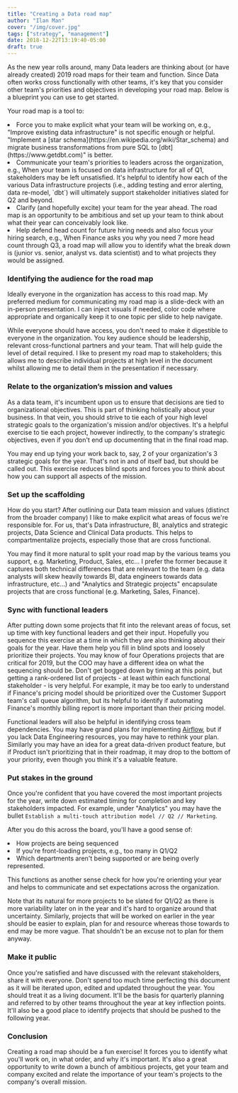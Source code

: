 ```yaml
---
title: "Creating a Data road map"
author: "Ilan Man"
cover: "/img/cover.jpg"
tags: ["strategy", "management"]
date: 2018-12-22T13:19:40-05:00
draft: true
---
```


As the new year rolls around, many Data leaders are thinking about (or have already created) 2019 road maps for their team and function. Since Data often works cross functionally with other teams, it's key that you consider other team's priorities and objectives in developing your road map. Below is a blueprint you can use to get started.

<!--more-->

Your road map is a tool to:
<li> Force you to make explicit what your team will be working on, e.g., "Improve existing data infrastructure" is not specific enough or helpful. "Implement a [star schema](https://en.wikipedia.org/wiki/Star_schema) and migrate business transformations from pure SQL to [dbt](https://www.getdbt.com)" is better.
<li> Communicate your team's priorities to leaders across the organization, e.g., When your team is focused on data infrastructure for all of Q1, stakeholders may be left unsatisfied. It's helpful to identify how each of the various Data infrastructure projects (i.e., adding testing and error alerting, data re-model, `dbt`) will ultimately support stakeholder initiatives slated for Q2 and beyond.
<li> Clarify (and hopefully excite) your team for the year ahead. The road map is an opportunity to be ambitious and set up your team to think about what their year can conceivably look like.
<li> Help defend head count for future hiring needs and also focus your hiring search, e.g., When Finance asks you why you need 7 more head count through Q3, a road map will allow you to identify what the break down is (junior vs. senior, analyst vs. data scientist) and to what projects they would be assigned. 
 
### Identifying the audience for the road map

Ideally everyone in the organization has access to this road map. My preferred medium for communicating my road map is a slide-deck with an in-person presentation. I can inject visuals if needed, color code where appropriate and organically keep it to one topic per slide to help navigate.

While everyone should have access, you don't need to make it digestible to everyone in the organization. You key audience should be leadership, relevant cross-functional partners and your team. That will help guide the level of detail required. I like to present my road map to stakeholders; this allows me to describe individual projects at high level in the document whilst allowing me to detail them in the presentation if necessary.

### Relate to the organization’s mission and values

As a data team, it's incumbent upon us to ensure that decisions are tied to organizational objectives. This is part of thinking holistically about your business. In that vein, you should strive to tie each of your high level strategic goals to the organization's mission and/or objectives. It's a helpful exercise to tie each project, however indirectly, to the company's strategic objectives, even if you don't end up documenting that in the final road map. 

You may end up tying your work back to, say, 2 of your organization's 3 strategic goals for the year. That's not in and of itself bad, but should be called out. This exercise reduces blind spots and forces you to think about how you can support all aspects of the mission.

### Set up the scaffolding

How do you start? After outlining our Data team mission and values (distinct from the broader company) I like to make explicit what areas of focus we're responsible for. For us, that's Data infrastructure, BI, analytics and strategic projects, Data Science and Clinical Data products. This helps to compartmentalize projects, especially those that are cross functional.

You may find it more natural to split your road map by the various teams you support, e.g. Marketing, Product, Sales, etc... I prefer the former because it captures both technical differences that are relevant to the team (e.g. data analysts will skew heavily towards BI, data engineers towards data infrastructure, etc...) and "Analytics and Strategic projects" encapsulate projects that are cross functional (e.g. Marketing, Sales, Finance).

### Sync with functional leaders 

After putting down some projects that fit into the relevant areas of focus, set up time with key functional leaders and get their input. Hopefully you sequence this exercise at a time in which they are also thinking about their goals for the year. Have them help you fill in blind spots and loosely prioritize their projects. You may know of four Operations projects that are critical for 2019, but the COO may have a different idea on what the sequencing should be. Don't get bogged down by timing at this point, but getting a rank-ordered list of projects - at least within each functional stakeholder - is very helpful. For example, it may be too early to understand if Finance's pricing model should be prioritized over the Customer Support team's call queue algorithm, but its helpful to identify if automating Finance's monthly billing report is more important than their pricing model.

Functional leaders will also be helpful in identifying cross team dependencies. You may have grand plans for implementing [Airflow](https://airflow.apache.org/), but if you lack Data Engineering resources, you may have to rethink your plan. Similarly you may have an idea for a great data-driven product feature, but if Product isn't prioritizing that in their roadmap, it may drop to the bottom of your priority, even though you think it's a valuable feature.

### Put stakes in the ground 

Once you're confident that you have covered the most important projects for the year, write down estimated timing for completion and key stakeholders impacted. For example, under "Analytics" you may have the bullet `Establish a multi-touch attribution model // Q2 // Marketing`.

After you do this across the board, you'll have a good sense of:
<Li> How projects are being sequenced
<li> If you're front-loading projects, e.g., too many in Q1/Q2
<li> Which departments aren't being supported or are being overly represented. 

This functions as another sense check for how you're orienting your year and helps to communicate and set expectations across the organization. 

Note that its natural for more projects to be slated for Q1/Q2 as there is more variability later on in the year and it's hard to organize around that uncertainty. Similarly, projects that will be worked on earlier in the year should be easier to explain, plan for and resource whereas those towards to end may be more vague. That shouldn't be an excuse not to plan for them anyway.
 
### Make it public

Once you're satisfied and have discussed with the relevant stakeholders, share it with everyone. Don't spend too much time perfecting this document as it will be iterated upon, edited and updated throughout the year. You should treat it as a living document. It'll be the basis for quarterly planning and referred to by other teams throughout the year at key inflection points. It'll also be a good place to identify projects that should be pushed to the following year.

### Conclusion

Creating a road map should be a fun exercise! It forces you to identify what you'll work on, in what order, and why it's important. It's also a great opportunity to write down a bunch of ambitious projects, get your team and company excited and relate the importance of your team's projects to the company's overall mission.


